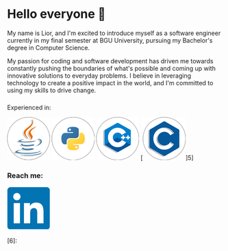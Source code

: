 # Hello everyone 👋


My name is Lior, and I'm excited to introduce myself as a software engineer currently in my final semester at BGU University, pursuing my Bachelor's degree in Computer Science.

My passion for coding and software development has driven me towards constantly pushing the boundaries of what's possible and coming up with innovative solutions to everyday problems. I believe in leveraging technology to create a positive impact in the world, and I'm committed to using my skills to drive change.

###
Experienced in:

[![Java](Resources/Logos/java_100.png)][2] [![Python](Resources/Logos/py_100.png)][3] [![C++](Resources/Logos/c++_100.png)][4] [![C](Resources/Logos/c_100.png)]5] 


### Reach me:

[![LinkedIn](Resources/Logos/LinkedIn.png)][1]

[1]: https://www.linkedin.com/in/lior-levi96/
[2]: https://github.com/LiorLevi15/SPL-AS3
[3]: https://github.com/LiorLevi15/NLP-MINI-PROJECT
[4]: https://github.com/LiorLevi15/3DAnimations_FP
[5]: https://github.com/ThatGuyVanquish/ESPL
[6]: 

<!--
**LiorLevi15/LiorLevi15** is a ✨ _special_ ✨ repository because its `README.md` (this file) appears on your GitHub profile.

Here are some ideas to get you started:

- 🔭 I’m currently working on ...
- 🌱 I’m currently learning ...
- 👯 I’m looking to collaborate on ...
- 🤔 I’m looking for help with ...
- 💬 Ask me about ...
- 📫 How to reach me: ...
- 😄 Pronouns: ...
- ⚡ Fun fact: ...
-->

